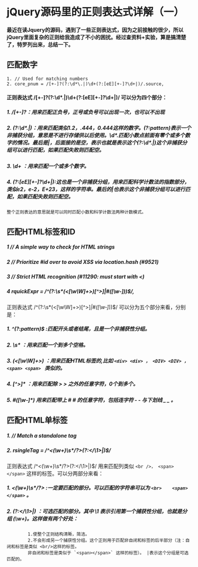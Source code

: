 # jQuery源码里的正则表达式详解（一）
#### 最近在读Jquery的源码，遇到了一些正则表达式，因为之前接触的很少，所以jQuery里面复杂的正则给我造成了不小的困扰。经过查资料+实验，算是搞清楚了，特罗列出来，总结一下。

## 匹配数字
    1. // Used for matching numbers
    2. core_pnum = /[+‐]?(?:\d*\.|)\d+(?:[eE][+‐]?\d+|)/.source,

#### 正则表达式 /[+‐]?(?:\d*\.|)\d+(?:[eE][+‐]?\d+|)/ 可以分为四个部分：
##### 1. /[+-]?：用来匹配正负号，正号或负号可以出现一次，也可以不出现
##### 2. (?:\d*\.|)：用来匹配类似1.2，.444，0.444这样的数字。(?:pattern)表示一个非捕获分组，意思是不进行存储供以后使用。\d*\.匹配小数点前面有零个或多个数字的情况。最后是|，后面接的是空，表示也就是表示这个(?:\d*\.|)这个非捕获分组可以进行匹配，如果匹配失败则匹配空。
##### 3. \d+ ：用来匹配一个或多个数字。
##### 4. (?:[eE][+-]?\d+|):这也是一个非捕获分组，用来匹配科学计数法的指数部分，类似e2，e-2，E+23，这样的字符串。最后的|也表示这个非捕获分组可以进行匹配，如果匹配失败则匹配空。
    整个正则表达的意思就是可以同时匹配小数和科学计数法两种计数模式。
    
## 匹配HTML标签和ID
##### 1 // A simple way to check for HTML strings
##### 2 // Prioritize #id over <tag> to avoid XSS via location.hash (#9521)
##### 3 // Strict HTML recognition (#11290: must start with <)
##### 4 rquickExpr = /^(?:\s*(<[\w\W]+>)[^>]*|#([\w‐]*))$/,
 

  正则表达式 /^(?:\s*(<[\w\W]+>)[^>]*|#([\w‐]*))$/ 可以分为五个部分来看，分别是：
##### 1. ^(?:pattern)$  :匹配开头或者结尾，且是一个非捕获性分组。
##### 2. \s* ：用来匹配一个到多个空格。
##### 3. (<[\w\W]+>) ：用来匹配HTML标签的,比如  `<div> <div> ， <DIV> <DIV> ， <span> <span> ` 类似的。
##### 4. [^>]* ：用来匹配除 > > 之外的任意字符，0个到多个。
##### 5. #([\w‐]*) 用来匹配带上 # # 的任意字符，包括连字符 ‐ ‐ 与下划线 _ _ 。

## 匹配HTML单标签
##### 1. // Match a standalone tag
##### 2.  rsingleTag = /^<(\w+)\s*\/?>(?:<\/\1>|)$/
   正则表达式 /^<(\w+)\s*\/?>(?:<\/\1>|)$/ 用来匹配列类似 `<br />， <span></span>` 这样的标签。可以分两部分来看：
   ##### 1.  <(\w+)\s*\/?>  :一定要匹配的部分。可以匹配的字符串可以为 `<br>    <span></span>` 。
##### 2.  (?:<\/\1>|) ：可选匹配的部分。其中 \1 表示引用第一个捕获性分组，也就是分组 (\w+)。这样做有两个好处：
            1.使整个正则结构清晰，简洁。
            2.不会形成另一个捕获性分组。这个正则用于匹配非自闭和标签的后半部分（注：自闭和标签是类似 <br/>这样的标签。
            非自闭和标签是类似于 `<span></span>` 这样的标签）。 |表示这个分组是可选匹配的。
